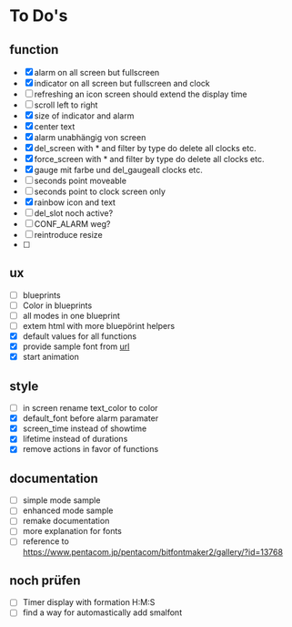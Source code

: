 # To Do's

## function

- [x] alarm on all screen but fullscreen
- [x] indicator on all screen but fullscreen and clock
- [ ] refreshing an icon screen should extend the display time
- [ ] scroll left to right
- [x] size of indicator and alarm
- [x] center text
- [x] alarm unabhängig von screen
- [x] del_screen with * and filter by type do delete all clocks etc.
- [x] force_screen with * and filter by type do delete all clocks etc.
- [x] gauge mit farbe und del_gaugeall clocks etc.
- [ ] seconds point moveable
- [ ] seconds point to clock screen only
- [x] rainbow icon and text
- [ ] del_slot noch active?
- [ ] CONF_ALARM weg?
- [ ] reintroduce resize
- [ ] 

## ux

- [ ] blueprints
- [ ] Color in blueprints
- [ ] all modes in one blueprint
- [ ] extem html with more bluepörint helpers
- [x] default values for all functions
- [x] provide sample font from [url](https://www.pentacom.jp/pentacom/bitfontmaker2/)
- [x] start animation

## style

- [ ] in screen rename text_color to color
- [x] default_font before alarm paramater
- [x] screen_time instead of showtime
- [x] lifetime instead of durations
- [x] remove actions in favor of functions

## documentation

- [ ] simple mode sample
- [ ] enhanced mode sample
- [ ] remake documentation
- [ ] more explanation for fonts
- [ ] reference to https://www.pentacom.jp/pentacom/bitfontmaker2/gallery/?id=13768

## noch prüfen

- [ ] Timer display with formation H:M:S
- [ ] find a way for automastically add smalfont
